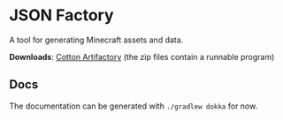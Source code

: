 # JSON Factory

A tool for generating Minecraft assets and data.

**Downloads**: [Cotton Artifactory](http://server.bbkr.space:8081/artifactory/webapp/#/artifacts/browse/tree/General/libs-release/io/github/cottonmc/json-factory/)
(the zip files contain a runnable program)

## Docs
The documentation can be generated with `./gradlew dokka` for now.
